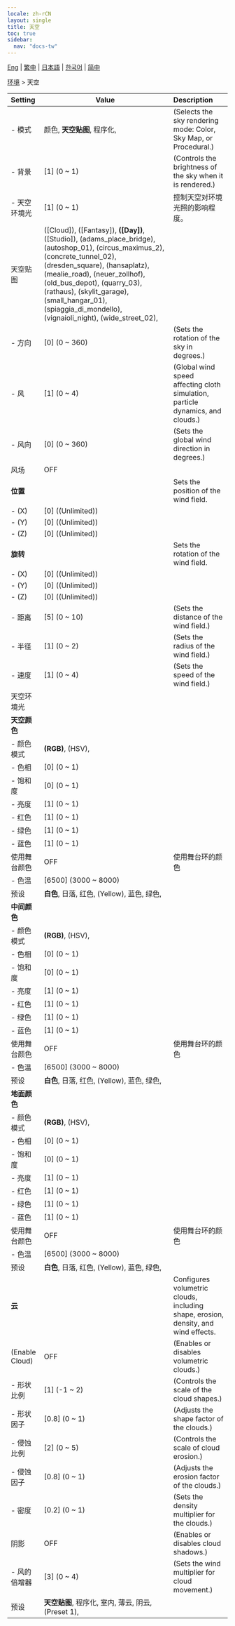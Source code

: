 ```yaml
---
locale: zh-rCN
layout: single
title: 天空
toc: true
sidebar:
  nav: "docs-tw"
---
```

[Eng](/dancexr/menu/2025.4/scene/sky) | [繁中](/tw/dancexr/menu/2025.4/scene/sky) | [日本語](/jp/dancexr/menu/2025.4/scene/sky) | [한국어](/kr/dancexr/menu/2025.4/scene/sky) | [简中](/zh/dancexr/menu/2025.4/scene/sky)

[环境](../menu#环境) > 天空



| Setting | Value | Description |
| :--- | --- | :--- |
|- 模式 | 颜色, **天空贴图**, 程序化,  | (Selects the sky rendering mode: Color, Sky Map, or Procedural.)
|- 背景 | [1] (0 ~ 1) | (Controls the brightness of the sky when it is rendered.)
|- 天空环境光 | [1] (0 ~ 1) | 控制天空对环境光照的影响程度。
| 天空贴图 | ([Cloud]), ([Fantasy]), **([Day])**, ([Studio]), (adams_place_bridge), (autoshop_01), (circus_maximus_2), (concrete_tunnel_02), (dresden_square), (hansaplatz), (mealie_road), (neuer_zollhof), (old_bus_depot), (quarry_03), (rathaus), (skylit_garage), (small_hangar_01), (spiaggia_di_mondello), (vignaioli_night), (wide_street_02),  |  |
|- 方向 | [0] (0 ~ 360) | (Sets the rotation of the sky in degrees.)
|- 风 | [1] (0 ~ 4) | (Global wind speed affecting cloth simulation, particle dynamics, and clouds.)
|- 风向 | [0] (0 ~ 360) | (Sets the global wind direction in degrees.)
| 风场 | OFF | 
|**位置** | | Sets the position of the wind field.
|- (X) | [0] ((Unlimited)) | 
|- (Y) | [0] ((Unlimited)) | 
|- (Z) | [0] ((Unlimited)) | 
|**旋转** | | Sets the rotation of the wind field.
|- (X) | [0] ((Unlimited)) | 
|- (Y) | [0] ((Unlimited)) | 
|- (Z) | [0] ((Unlimited)) | 
|- 距离 | [5] (0 ~ 10) | (Sets the distance of the wind field.)
|- 半径 | [1] (0 ~ 2) | (Sets the radius of the wind field.)
|- 速度 | [1] (0 ~ 4) | (Sets the speed of the wind field.)
| 天空环境光 || 
|**天空颜色** | | 
|- 颜色模式 | **(RGB)**, (HSV),  | 
|- 色相 | [0] (0 ~ 1) | 
|- 饱和度 | [0] (0 ~ 1) | 
|- 亮度 | [1] (0 ~ 1) | 
|- 红色 | [1] (0 ~ 1) | 
|- 绿色 | [1] (0 ~ 1) | 
|- 蓝色 | [1] (0 ~ 1) | 
| 使用舞台颜色 | OFF | 使用舞台环的颜色
|- 色温 | [6500] (3000 ~ 8000) | 
| 预设 | **白色**, 日落, 红色, (Yellow), 蓝色, 绿色,  |  |
|**中间颜色** | | 
|- 颜色模式 | **(RGB)**, (HSV),  | 
|- 色相 | [0] (0 ~ 1) | 
|- 饱和度 | [0] (0 ~ 1) | 
|- 亮度 | [1] (0 ~ 1) | 
|- 红色 | [1] (0 ~ 1) | 
|- 绿色 | [1] (0 ~ 1) | 
|- 蓝色 | [1] (0 ~ 1) | 
| 使用舞台颜色 | OFF | 使用舞台环的颜色
|- 色温 | [6500] (3000 ~ 8000) | 
| 预设 | **白色**, 日落, 红色, (Yellow), 蓝色, 绿色,  |  |
|**地面颜色** | | 
|- 颜色模式 | **(RGB)**, (HSV),  | 
|- 色相 | [0] (0 ~ 1) | 
|- 饱和度 | [0] (0 ~ 1) | 
|- 亮度 | [1] (0 ~ 1) | 
|- 红色 | [1] (0 ~ 1) | 
|- 绿色 | [1] (0 ~ 1) | 
|- 蓝色 | [1] (0 ~ 1) | 
| 使用舞台颜色 | OFF | 使用舞台环的颜色
|- 色温 | [6500] (3000 ~ 8000) | 
| 预设 | **白色**, 日落, 红色, (Yellow), 蓝色, 绿色,  |  |
|**云** | | Configures volumetric clouds, including shape, erosion, density, and wind effects.
| (Enable Cloud) | OFF | (Enables or disables volumetric clouds.)
|- 形状比例 | [1] (-1 ~ 2) | (Controls the scale of the cloud shapes.)
|- 形状因子 | [0.8] (0 ~ 1) | (Adjusts the shape factor of the clouds.)
|- 侵蚀比例 | [2] (0 ~ 5) | (Controls the scale of cloud erosion.)
|- 侵蚀因子 | [0.8] (0 ~ 1) | (Adjusts the erosion factor of the clouds.)
|- 密度 | [0.2] (0 ~ 1) | (Sets the density multiplier for the clouds.)
| 阴影 | OFF | (Enables or disables cloud shadows.)
|- 风的倍增器 | [3] (0 ~ 4) | (Sets the wind multiplier for cloud movement.)
| 预设 | **天空贴图**, 程序化, 室内, 薄云, 阴云, (Preset 1),  |  |
